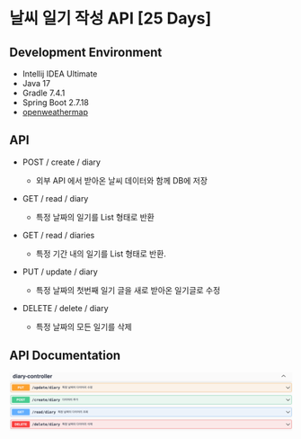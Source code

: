 # 날씨 일기 작성 API [25 Days]

## Development Environment

- Intellij IDEA Ultimate
- Java 17
- Gradle 7.4.1
- Spring Boot 2.7.18
- [openweathermap](https://openweathermap.org/)

## API

- POST / create / diary
  - 외부 API 에서 받아온 날씨 데이터와 함께 DB에 저장

- GET / read / diary
  - 특정 날짜의 일기를 List 형태로 반환

- GET / read / diaries
  - 특정 기간 내의 일기를 List 형태로 반환.

- PUT / update / diary
  - 특정 날짜의 첫번째 일기 글을 새로 받아온 일기글로 수정

- DELETE / delete / diary
  - 특정 날짜의 모든 일기를 삭제

## API Documentation

![img.png](imgs/api_doc.png)
